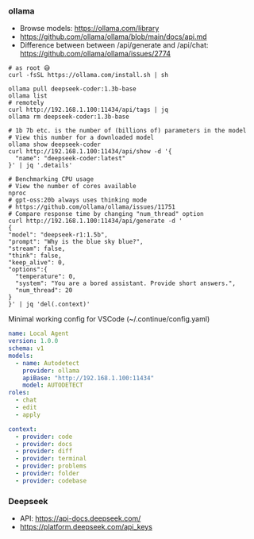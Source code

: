 ### ollama
* Browse models: https://ollama.com/library
* https://github.com/ollama/ollama/blob/main/docs/api.md
* Difference between between /api/generate and /api/chat: https://github.com/ollama/ollama/issues/2774
```shell
# as root 😅
curl -fsSL https://ollama.com/install.sh | sh

ollama pull deepseek-coder:1.3b-base
ollama list
# remotely
curl http://192.168.1.100:11434/api/tags | jq
ollama rm deepseek-coder:1.3b-base

# 1b 7b etc. is the number of (billions of) parameters in the model
# View this number for a downloaded model
ollama show deepseek-coder
curl http://192.168.1.100:11434/api/show -d '{
  "name": "deepseek-coder:latest"
}' | jq '.details'

# Benchmarking CPU usage
# View the number of cores available
nproc
# gpt-oss:20b always uses thinking mode
# https://github.com/ollama/ollama/issues/11751
# Compare response time by changing "num_thread" option
curl http://192.168.1.100:11434/api/generate -d '
{  
"model": "deepseek-r1:1.5b",  
"prompt": "Why is the blue sky blue?",  
"stream": false,
"think": false,
"keep_alive": 0,
"options":{
  "temperature": 0,
  "system": "You are a bored assistant. Provide short answers.",
  "num_thread": 20
}
}' | jq 'del(.context)'
```
Minimal working config for VSCode (~/.continue/config.yaml)
```yaml
name: Local Agent
version: 1.0.0
schema: v1
models:
  - name: Autodetect
    provider: ollama
    apiBase: "http://192.168.1.100:11434"
    model: AUTODETECT
roles:
  - chat
  - edit
  - apply

context:
  - provider: code
  - provider: docs
  - provider: diff
  - provider: terminal
  - provider: problems
  - provider: folder
  - provider: codebase
```
### Deepseek
* API: https://api-docs.deepseek.com/
* https://platform.deepseek.com/api_keys
